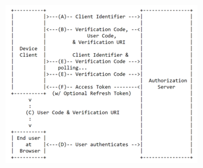 ![device flow](https://github.com/damienbod/aspnetcore-standup-authn-authz/blob/main/images/device%20flow.png)
